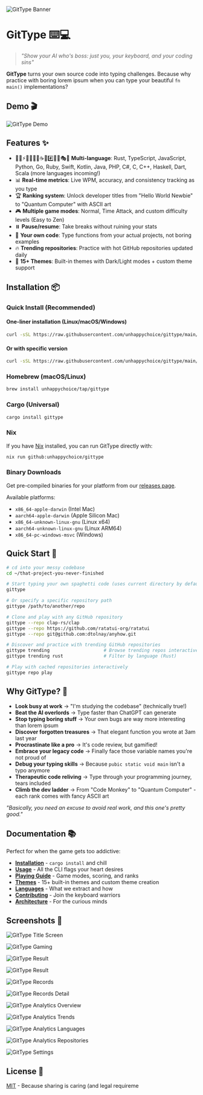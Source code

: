 ![GitType Banner](docs/images/gittype-banner.png)

# GitType ⌨️💻

> *"Show your AI who's boss: just you, your keyboard, and your coding sins"*

**GitType** turns your own source code into typing challenges. Because why practice with boring lorem ipsum when you can type your beautiful `fn main()` implementations?

## Demo 🎬

![GitType Demo](docs/images/demo.gif)

## Features ✨

- 🦀🐍⚡🐹💎🍎🎯☕🐘#️⃣🔧➕🎭🎯 **Multi-language**: Rust, TypeScript, JavaScript, Python, Go, Ruby, Swift, Kotlin, Java, PHP, C#, C, C++, Haskell, Dart, Scala (more languages incoming!)  
- 📊 **Real-time metrics**: Live WPM, accuracy, and consistency tracking as you type
- 🏆 **Ranking system**: Unlock developer titles from "Hello World Newbie" to "Quantum Computer" with ASCII art
- 🎮 **Multiple game modes**: Normal, Time Attack, and custom difficulty levels (Easy to Zen)
- ⏸️ **Pause/resume**: Take breaks without ruining your stats
- 🎯 **Your own code**: Type functions from your actual projects, not boring examples
- 🔥 **Trending repositories**: Practice with hot GitHub repositories updated daily
- 🎨 **15+ Themes**: Built-in themes with Dark/Light modes + custom theme support

## Installation 📦

### Quick Install (Recommended)
#### One-liner installation (Linux/macOS/Windows)
```bash
curl -sSL https://raw.githubusercontent.com/unhappychoice/gittype/main/install.sh | bash
```

#### Or with specific version
```bash
curl -sSL https://raw.githubusercontent.com/unhappychoice/gittype/main/install.sh | bash -s -- --version v0.5.0
```

### Homebrew (macOS/Linux)
```bash
brew install unhappychoice/tap/gittype
```


### Cargo (Universal)
```bash
cargo install gittype
```

### Nix
If you have [Nix](https://nixos.org/) installed, you can run GitType directly with:

```bash
nix run github:unhappychoice/gittype
```

### Binary Downloads
Get pre-compiled binaries for your platform from our [releases page](https://github.com/unhappychoice/gittype/releases/latest).

Available platforms:
- `x86_64-apple-darwin` (Intel Mac)
- `aarch64-apple-darwin` (Apple Silicon Mac)
- `x86_64-unknown-linux-gnu` (Linux x64)
- `aarch64-unknown-linux-gnu` (Linux ARM64)
- `x86_64-pc-windows-msvc` (Windows)

## Quick Start 🚀

```bash
# cd into your messy codebase
cd ~/that-project-you-never-finished

# Start typing your own spaghetti code (uses current directory by default)
gittype

# Or specify a specific repository path
gittype /path/to/another/repo

# Clone and play with any GitHub repository
gittype --repo clap-rs/clap
gittype --repo https://github.com/ratatui-org/ratatui
gittype --repo git@github.com:dtolnay/anyhow.git

# Discover and practice with trending GitHub repositories
gittype trending                    # Browse trending repos interactively
gittype trending rust               # Filter by language (Rust)

# Play with cached repositories interactively
gittype repo play
```

## Why GitType? 🤔

- **Look busy at work** → "I'm studying the codebase" (technically true!)
- **Beat the AI overlords** → Type faster than ChatGPT can generate
- **Stop typing boring stuff** → Your own bugs are way more interesting than lorem ipsum
- **Discover forgotten treasures** → That elegant function you wrote at 3am last year
- **Procrastinate like a pro** → It's code review, but gamified!
- **Embrace your legacy code** → Finally face those variable names you're not proud of
- **Debug your typing skills** → Because `pubic static void main` isn't a typo anymore
- **Therapeutic code reliving** → Type through your programming journey, tears included
- **Climb the dev ladder** → From "Code Monkey" to "Quantum Computer" - each rank comes with fancy ASCII art

*"Basically, you need an excuse to avoid real work, and this one's pretty good."*

## Documentation 📚

Perfect for when the game gets too addictive:

- **[Installation](docs/installation.md)** - `cargo install` and chill
- **[Usage](docs/usage.md)** - All the CLI flags your heart desires
- **[Playing Guide](docs/playing-guide.md)** - Game modes, scoring, and ranks
- **[Themes](docs/themes.md)** - 15+ built-in themes and custom theme creation
- **[Languages](docs/supported-languages.md)** - What we extract and how
- **[Contributing](docs/CONTRIBUTING.md)** - Join the keyboard warriors
- **[Architecture](docs/ARCHITECTURE.md)** - For the curious minds

## Screenshots 📸

![GitType Title Screen](docs/images/title.png)

![GitType Gaming](docs/images/gaming.png)

![GitType Result](docs/images/result.png)

![GitType Result](docs/images/stage-result.png)

![GitType Records](docs/images/records.png)

![GitType Records Detail](docs/images/records-detail.png)

![GitType Analytics Overview](docs/images/analytics-overview.png)

![GitType Analytics Trends](docs/images/analytics-trends.png)

![GitType Analytics Languages](docs/images/analytics-languages.png)

![GitType Analytics Repositories](docs/images/analytics-repositories.png)

![GitType Settings](docs/images/settings-theme.png)

## License 📄

[MIT](LICENSE) - Because sharing is caring (and legal requireme